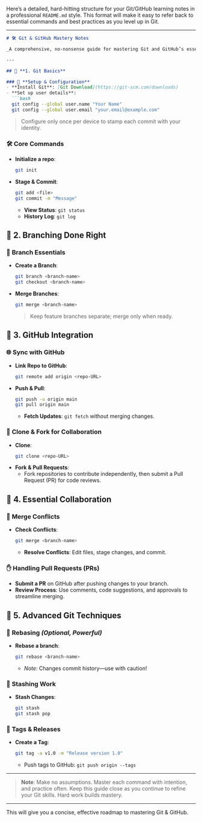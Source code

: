 Here’s a detailed, hard-hitting structure for your Git/GitHub learning notes in a professional `README.md` style. This format will make it easy to refer back to essential commands and best practices as you level up in Git.

---

```markdown
# 🛠️ Git & GitHub Mastery Notes

_A comprehensive, no-nonsense guide for mastering Git and GitHub’s essential commands, collaboration practices, and advanced workflows._

---

## 🔹 **1. Git Basics**

### 📝 **Setup & Configuration**
- **Install Git**: [Git Download](https://git-scm.com/downloads)
- **Set up user details**:
  ```bash
  git config --global user.name "Your Name"
  git config --global user.email "your.email@example.com"
  ```
  > Configure only once per device to stamp each commit with your identity.

### 🛠️ **Core Commands**
- **Initialize a repo**:
  ```bash
  git init
  ```
- **Stage & Commit**:
  ```bash
  git add <file>
  git commit -m "Message"
  ```
  - **View Status**: `git status`  
  - **History Log**: `git log`

## 🔹 **2. Branching Done Right**

### 🌲 **Branch Essentials**
- **Create a Branch**:
  ```bash
  git branch <branch-name>
  git checkout <branch-name>
  ```
- **Merge Branches**:
  ```bash
  git merge <branch-name>
  ```
  > Keep feature branches separate; merge only when ready.

## 🔹 **3. GitHub Integration**

### 🌐 **Sync with GitHub**
- **Link Repo to GitHub**:
  ```bash
  git remote add origin <repo-URL>
  ```
- **Push & Pull**:
  ```bash
  git push -u origin main
  git pull origin main
  ```
  - **Fetch Updates**: `git fetch` without merging changes.

### 🔄 **Clone & Fork for Collaboration**
- **Clone**:
  ```bash
  git clone <repo-URL>
  ```
- **Fork & Pull Requests**: 
  - Fork repositories to contribute independently, then submit a Pull Request (PR) for code reviews.

## 🔹 **4. Essential Collaboration**

### 🚧 **Merge Conflicts**
- **Check Conflicts**:
  ```bash
  git merge <branch-name>
  ```
  - **Resolve Conflicts**: Edit files, stage changes, and commit.

### ✋ **Handling Pull Requests (PRs)**
- **Submit a PR** on GitHub after pushing changes to your branch.
- **Review Process**: Use comments, code suggestions, and approvals to streamline merging.

## 🔹 **5. Advanced Git Techniques**

### 🔄 **Rebasing** _(Optional, Powerful)_
- **Rebase a branch**:
  ```bash
  git rebase <branch-name>
  ```
  - _Note_: Changes commit history—use with caution!

### 💾 **Stashing Work**
- **Stash Changes**:
  ```bash
  git stash
  git stash pop
  ```

### 🔖 **Tags & Releases**
- **Create a Tag**:
  ```bash
  git tag -a v1.0 -m "Release version 1.0"
  ```
  - Push tags to GitHub: `git push origin --tags`

---

> **Note**: Make no assumptions. Master each command with intention, and practice often. Keep this guide close as you continue to refine your Git skills. Hard work builds mastery.

---

This will give you a concise, effective roadmap to mastering Git & GitHub.
```
